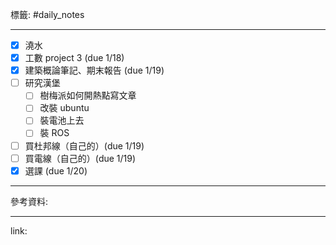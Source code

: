 標籤: #daily_notes 

---

- [x] 澆水
- [x] 工數 project 3 (due 1/18)
- [x] 建築概論筆記、期末報告 (due 1/19)
- [ ] 研究漢堡
	- [ ] 樹梅派如何開熱點寫文章
	- [ ] 改裝 ubuntu
	- [ ] 裝電池上去
	- [ ] 裝 ROS
- [ ] 買杜邦線（自己的）(due 1/19)
- [ ] 買電線（自己的）(due 1/19)
- [x] 選課 (due 1/20)

---

參考資料:



---

link:

